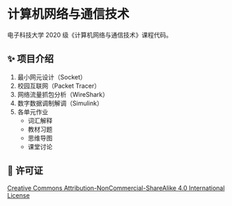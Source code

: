 # 计算机网络与通信技术

电子科技大学 2020 级《计算机网络与通信技术》课程代码。

## ✨ 项目介绍

1. 最小网元设计（Socket）
2. 校园互联网（Packet Tracer）
3. 网络流量抓包分析（WireShark）
4. 数字数据调制解调（Simulink）
5. 各单元作业
    - 词汇解释
    - 教材习题
    - 思维导图
    - 课堂讨论

## 📄 许可证

[Creative Commons Attribution-NonCommercial-ShareAlike 4.0 International License](https://creativecommons.org/licenses/by-nc-sa/4.0/)

